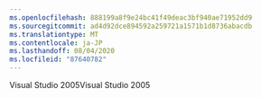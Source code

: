 ```yaml
---
ms.openlocfilehash: 888199a8f9e24bc41f49deac3bf940ae71952dd9
ms.sourcegitcommit: ad4d92dce894592a259721a1571b1d8736abacdb
ms.translationtype: MT
ms.contentlocale: ja-JP
ms.lasthandoff: 08/04/2020
ms.locfileid: "87640782"
---
```

<span data-ttu-id="65934-101">Visual Studio 2005</span><span class="sxs-lookup"><span data-stu-id="65934-101">Visual Studio 2005</span></span>
